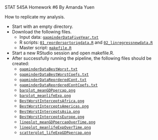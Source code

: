STAT 545A Homework #6
By Amanda Yuen

How to replicate my analysis.

* Start with an empty directory.
* Download the following files.
  - Input data: [`gapminderDataFiveYear.txt`](https://raw.github.com/amandammor/STAT545A-Homework-6/master/gapminderDataFiveYear.txt)
  - R scripts: [`01_reordersortorigdata.R`](https://raw.github.com/amandammor/STAT545A-Homework-6/master/01_reordersortorigdata.R) and [`02_linregressnewdata.R`](https://raw.github.com/amandammor/STAT545A-Homework-6/master/02_linregressnewdata.R)
  - Master script: [`makefile.R`](https://raw.github.com/amandammor/STAT545A-Homework-6/master/makefile.R)
* Start a new RStudio session and open makefile.R.
* After successfully running the pipeline, the following files should be created:
  - [`gapminderDataBestWorst.txt`](https://raw.github.com/amandammor/STAT545A-Homework-6/master/gapminderDataBestWorst.txt)
  - [`gapminderDataBestWorstCoefs.txt`](https://raw.github.com/amandammor/STAT545A-Homework-6/master/gapminderDataBestWorstCoefs.txt)
  - [`gapminderDataReorderedCont.txt`](https://raw.github.com/amandammor/STAT545A-Homework-6/master/gapminderDataReorderedCont.txt)
  - [`gapminderDataReorderedContCoefs.txt`](https://raw.github.com/amandammor/STAT545A-Homework-6/master/gapminderDataReorderedContCoefs.txt)
  - [`barplot_meanGDPpercap.png`](https://raw.github.com/amandammor/STAT545A-Homework-6/master/Figures/barplot_meanGDPpercap.png)
  - [`barplot_meanlifeExp.png`](https://raw.github.com/amandammor/STAT545A-Homework-6/master/Figures/barplot_meanlifeExp.png)
  - [`BestWorstInterceptsAfrica.png`](https://raw.github.com/amandammor/STAT545A-Homework-6/master/Figures/BestWorstInterceptsAfrica.png)
  - [`BestWorstInterceptsAmericas.png`](https://raw.github.com/amandammor/STAT545A-Homework-6/master/Figures/BestWorstInterceptsAmericas.png)
  - [`BestWorstInterceptsAsia.png`](https://raw.github.com/amandammor/STAT545A-Homework-6/master/Figures/BestWorstInterceptsAsia.png)
  - [`BestWorstInterceptsEurope.png`](https://raw.github.com/amandammor/STAT545A-Homework-6/master/Figures/BestWorstInterceptsEurope.png)
  - [`lineplot_meanGDPpercapOverTime.png`](https://raw.github.com/amandammor/STAT545A-Homework-6/master/Figures/lineplot_meanGDPpercapOverTime.png)
  - [`lineplot_meanlifeExpOverTime.png`](https://raw.github.com/amandammor/STAT545A-Homework-6/master/Figures/lineplot_meanlifeExpOverTime.png)
  - [`scatterplot_lifeExpGDPpercap.png`](https://raw.github.com/amandammor/STAT545A-Homework-6/master/Figures/scatterplot_lifeExpGDPpercap.png)
